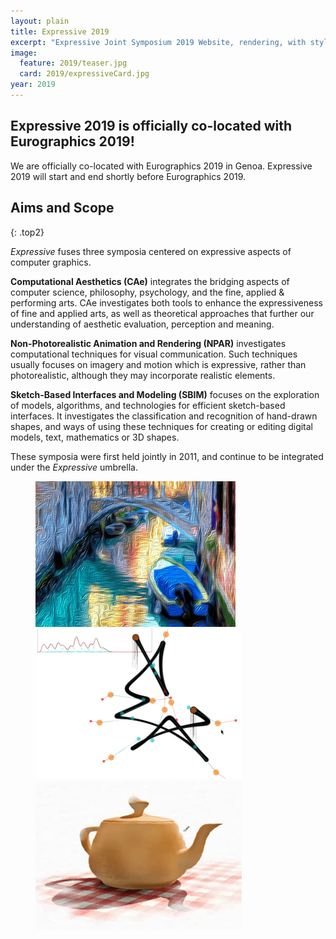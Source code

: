 ```yaml
---
layout: plain
title: Expressive 2019
excerpt: "Expressive Joint Symposium 2019 Website, rendering, with style!"
image:
  feature: 2019/teaser.jpg
  card: 2019/expressiveCard.jpg
year: 2019
---
```

## Expressive 2019 is officially co-located with Eurographics 2019!

We are officially co-located with Eurographics 2019 in Genoa. Expressive 2019 will start and end shortly before Eurographics 2019.

## Aims and Scope
{: .top2}

_Expressive_ fuses three symposia centered on expressive aspects of computer graphics.

__Computational Aesthetics (CAe)__ integrates the bridging aspects of computer science, philosophy, psychology, and the fine, applied & performing arts. CAe investigates both tools to enhance the expressiveness of fine and applied arts, as well as theoretical approaches that further our understanding of aesthetic evaluation, perception and meaning.

__Non-Photorealistic Animation and Rendering (NPAR)__ investigates computational techniques for visual communication. Such techniques usually focuses on imagery and motion which is expressive, rather than photorealistic, although they may incorporate realistic elements.

__Sketch-Based Interfaces and Modeling (SBIM)__ focuses on the exploration of models, algorithms, and technologies for efficient sketch-based interfaces. It investigates the classification and recognition of hand-drawn shapes, and ways of using these techniques for creating or editing digital models, text, mathematics or 3D shapes.

These symposia were first held jointly in 2011, and continue to be integrated under the _Expressive_ umbrella.

<!-- featured images -->
<figure class="top3" >
	<img class="col-xs-12 col-sm-4" src="/img/2018/CAe.png" alt="CAe">
	<img class="col-xs-12 col-sm-4" src="/img/2018/SBIM.png" alt="SBIM">
	<img class="col-xs-12 col-sm-4" src="/img/2018/NPAR.png" alt="NPAR">
</figure>
